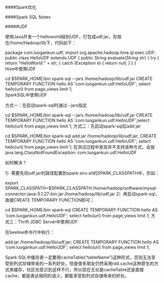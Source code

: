 ####Spark优化

####Spark SQL Notes

#####UDF

使用Java开发一个helloworld级别UDF，打包成udf.jar，存放在/home/Hadoop/lib下，代码如下：

package com.luogankun.udf;
import org.apache.hadoop.hive.ql.exec.UDF;
public class HelloUDF extends UDF {
    public String evaluate(String str) {
        try {
            return "HelloWorld " + str;
        } catch (Exception e) {
            return null;
        }
    }
}  
Hive中使用UDF

cd $SPARK_HOME/bin
spark-sql --jars /home/hadoop/lib/udf.jar
CREATE TEMPORARY FUNCTION hello AS 'com.luogankun.udf.HelloUDF';
select hello(url) from page_views limit 1;  
SparkSQL中使用UDF

方式一：在启动spark-sql时通过--jars指定

cd $SPARK_HOME/bin
spark-sql --jars /home/hadoop/lib/udf.jar
CREATE TEMPORARY FUNCTION hello AS 'com.luogankun.udf.HelloUDF';select hello(url) from page_views limit 1; 
方式二：先启动spark-sql后add jar

cd $SPARK_HOME/bin
spark-sql
add jar /home/hadoop/lib/udf.jar;
CREATE TEMPORARY FUNCTION hello AS 'com.luogankun.udf.HelloUDF';
select hello(url) from page_views limit 1; 
在测试过程中发现并不支持该种方式，会报java.lang.ClassNotFoundException: com.luogankun.udf.HelloUDF

如何解决？ 

1）需要先将udf.jar的路径配置到spark-env.sh的SPARK_CLASSPATH中，形如：

export SPARK_CLASSPATH=$SPARK_CLASSPATH:/home/hadoop/software/mysql-connector-java-5.1.27-bin.jar:/home/hadoop/lib/udf.jar 
2）再启动spark-sql，直接CREATE TEMPORARY FUNCTION即可；

cd $SPARK_HOME/bin
spark-sql
CREATE TEMPORARY FUNCTION hello AS 'com.luogankun.udf.HelloUDF';
select hello(url) from page_views limit 1; 
方式三：Thrift JDBC Server中使用UDF

在beeline命令行中执行：

add jar /home/hadoop/lib/udf.jar;
CREATE TEMPORARY FUNCTION hello AS 'com.luogankun.udf.HelloUDF';
select hello(url) from page_views limit 1;




Spark SQL中缓存表一定要用cacheTable(“tableName”)这种形式，否则无法享受到列式存储带来的一系列好处，但是很多朋友仍然采用rdd.cache这种原生的方式来缓存，社区也意识到这样不行，所以现在无论是cacheTable还是直接cache，都是表达相同的语义，都能享受到列式存储带来的好处。